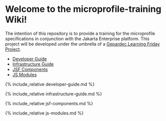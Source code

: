 # Welcome to the microprofile-training Wiki!

The intention of this repository is to provide a training for the microprofile specifications in conjunction with the Jakarta Enterprise platform.
This project will be developed under the umbrella of a [Gepardec Learning Friday Project](https://www.gepardec.com/learning-friday/). 

* [Developer Guide](#developer-guide)
* [Infrastructure Guide](#infrastructure-guide)
* [JSF Components](#jsf-components)
* [JS Modules](#javascript-components)

{% include_relative developer-guide.md %}

{% include_relative infrastructure-guide.md %}

{% include_relative jsf-components.md %}

{% include_relative js-modules.md %}
 